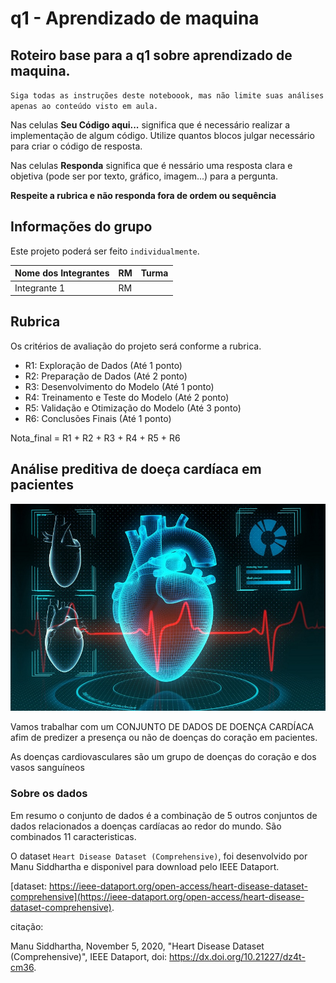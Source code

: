 # q1 - Aprendizado de maquina

## Roteiro base para a q1 sobre aprendizado de maquina.


``Siga todas as instruções deste noteboook, mas não limite suas análises apenas ao conteúdo visto em aula.``


Nas celulas **Seu Código aqui...** significa que é necessário realizar a implementação de algum código. Utilize quantos blocos julgar necessário para criar o código de resposta.

Nas celulas **Responda** significa que é nessário uma resposta clara e objetiva (pode ser por texto, gráfico, imagem...) para a pergunta.

**Respeite a rubrica e não responda fora de ordem ou sequência**

## Informações do grupo

Este projeto poderá ser feito `individualmente`.

| Nome dos Integrantes     | RM             | Turma   |
| :----------------------- | :------------- | :-----: |
| Integrante 1             | RM             |         |


## Rubrica 

Os critérios de avaliação do projeto será conforme a rubrica.


- R1: Exploração de Dados (Até 1 ponto)
- R2: Preparação de Dados (Até 2 ponto)
- R3: Desenvolvimento do Modelo (Até 1 ponto)
- R4: Treinamento e Teste do Modelo (Até 2 ponto)
- R5: Validação e Otimização do Modelo (Até 3 ponto)
- R6: Conclusões Finais (Até 1 ponto)

Nota_final = R1 + R2 + R3 + R4 + R5 + R6

## Análise preditiva de doeça cardíaca em pacientes

![](coracao.jpg)

Vamos trabalhar com um CONJUNTO DE DADOS DE DOENÇA CARDÍACA afim de predizer a presença ou não de doenças do coração em pacientes.    

As doenças cardiovasculares são um grupo de doenças do coração e dos vasos sanguíneos


### Sobre os dados

Em resumo o conjunto de dados é a combinação de 5 outros conjuntos de dados relacionados a doenças cardíacas ao redor do mundo. São combinados 11 caracteristicas. 

O dataset ``Heart Disease Dataset (Comprehensive)``, foi desenvolvido por Manu Siddhartha e disponivel para download pelo IEEE Dataport. 

[dataset: https://ieee-dataport.org/open-access/heart-disease-dataset-comprehensive](https://ieee-dataport.org/open-access/heart-disease-dataset-comprehensive).


citação:

Manu Siddhartha, November 5, 2020, "Heart Disease Dataset (Comprehensive)", IEEE Dataport, doi: https://dx.doi.org/10.21227/dz4t-cm36.